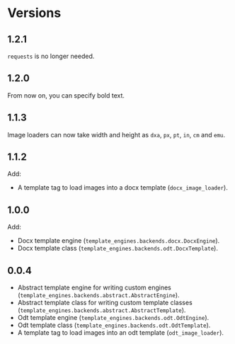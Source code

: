 # Versions

## 1.2.1

`requests` is no longer needed.

## 1.2.0

From now on, you can specify bold text.

## 1.1.3

Image loaders can now take width and height as `dxa`, `px`, `pt`, `in`, `cm`
and `emu`.

## 1.1.2

Add:

* A template tag to load images into a docx template (`docx_image_loader`).

## 1.0.0

Add:

* Docx template engine (`template_engines.backends.docx.DocxEngine`).
* Docx template class (`template_engines.backends.odt.DocxTemplate`).

## 0.0.4

* Abstract template engine for writing custom engines
  (`template_engines.backends.abstract.AbstractEngine`).
* Abstract template class for writing custom template classes
  (`template_engines.backends.abstract.AbstractTemplate`).
* Odt template engine (`template_engines.backends.odt.OdtEngine`).
* Odt template class (`template_engines.backends.odt.OdtTemplate`).
* A template tag to load images into an odt template (`odt_image_loader`).
